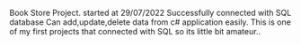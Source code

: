 Book Store Project.
started at 29/07/2022
Successfully connected with SQL database
Can add,update,delete data from c# application easily.
This is one of my first projects that connected with SQL so its little bit amateur..
